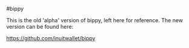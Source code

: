 #bippy 

This is the old 'alpha' version of bippy, left here for reference.
The new version can be found here:

https://github.com/inuitwallet/bippy
